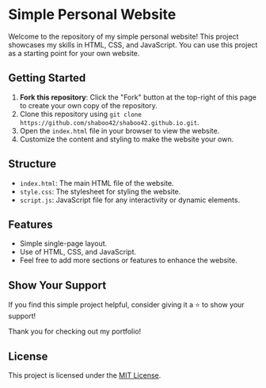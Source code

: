 # Simple Personal Website

Welcome to the repository of my simple personal website! This project showcases my skills in HTML, CSS, and JavaScript. You can use this project as a starting point for your own website.

## Getting Started

1. **Fork this repository**: Click the "Fork" button at the top-right of this page to create your own copy of the repository.<br>
2. Clone this repository using `git clone https://github.com/shaboo42/shaboo42.github.io.git`.<br>
3. Open the `index.html` file in your browser to view the website.<br>
4. Customize the content and styling to make the website your own.<br>

## Structure

- `index.html`: The main HTML file of the website.
- `style.css`: The stylesheet for styling the website.
- `script.js`: JavaScript file for any interactivity or dynamic elements.

## Features

- Simple single-page layout.
- Use of HTML, CSS, and JavaScript.
- Feel free to add more sections or features to enhance the website.

## Show Your Support

If you find this simple project helpful, consider giving it a ⭐ to show your support!

<!--## Buy Me A Coffee

If you find this project helpful or just want to support me, consider buying me a coffee!

<br> <!-- Add a line break here 
<a href="https://www.buymeacoffee.com/YourUsername" target="_blank"><img src="https://cdn.buymeacoffee.com/buttons/v2/default-yellow.png" alt="Buy Me A Coffee" height="50"></a> -->

Thank you for checking out my portfolio! 

## License

This project is licensed under the [MIT License](LICENSE).
